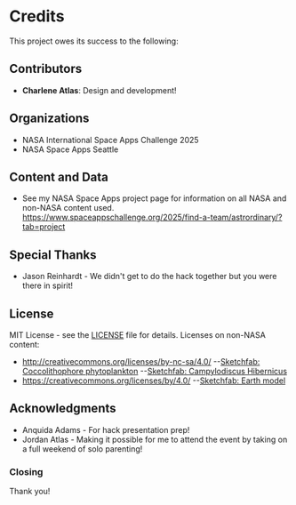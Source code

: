 # Credits

This project owes its success to the following:

## Contributors

- **Charlene Atlas**: Design and development!

## Organizations

- NASA International Space Apps Challenge 2025
- NASA Space Apps Seattle

## Content and Data
- See my NASA Space Apps project page for information on all NASA and non-NASA content used. https://www.spaceappschallenge.org/2025/find-a-team/astrordinary/?tab=project


## Special Thanks
- Jason Reinhardt - We didn't get to do the hack together but you were there in spirit!


## License
MIT License - see the [LICENSE](LICENSE) file for details.
Licenses on non-NASA content:
- http://creativecommons.org/licenses/by-nc-sa/4.0/
--[Sketchfab: Coccolithophore phytoplankton](https://skfb.ly/oQnMp)
--[Sketchfab: Campylodiscus Hibernicus](https://skfb.ly/oDXUF)
- https://creativecommons.org/licenses/by/4.0/
--[Sketchfab: Earth model](https://sketchfab.com/3d-models/earth-41fc80d85dfd480281f21b74b2de2faa)

## Acknowledgments
- Anquida Adams - For hack presentation prep!
- Jordan Atlas - Making it possible for me to attend the event by taking on a full weekend of solo parenting!


### Closing

Thank you!
